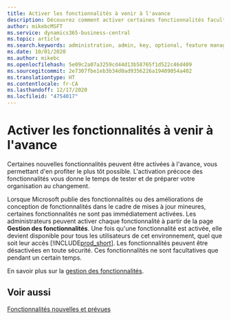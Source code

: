 ```yaml
---
title: Activer les fonctionnalités à venir à l'avance
description: Découvrez comment activer certaines fonctionnalités facultatives avant qu'elles ne deviennent obligatoires.
author: mikebcMSFT
ms.service: dynamics365-business-central
ms.topic: article
ms.search.keywords: administration, admin, key, optional, feature management, early access, preview
ms.date: 10/01/2020
ms.author: mikebc
ms.openlocfilehash: 5e09c2a07a3259cd44d13b58765f1d522c46d409
ms.sourcegitcommit: 2e7307fbe1eb3b34d0ad9356226a19409054a402
ms.translationtype: HT
ms.contentlocale: fr-CA
ms.lasthandoff: 12/17/2020
ms.locfileid: "4754017"
---
```

# <a name="enabling-upcoming-features-ahead-of-time"></a>Activer les fonctionnalités à venir à l'avance

Certaines nouvelles fonctionnalités peuvent être activées à l'avance, vous permettant d'en profiter le plus tôt possible. L'activation précoce des fonctionnalités vous donne le temps de tester et de préparer votre organisation au changement.

Lorsque Microsoft publie des fonctionnalités ou des améliorations de conception de fonctionnalités dans le cadre de mises à jour mineures, certaines fonctionnalités ne sont pas immédiatement activées. Les administrateurs peuvent activer chaque fonctionnalité à partir de la page **Gestion des fonctionnalités**. Une fois qu'une fonctionnalité est activée, elle devient disponible pour tous les utilisateurs de cet environnement, quel que soit leur accès [!INCLUDE[prod_short](includes/prod_short.md)]. Les fonctionnalités peuvent être désactivées en toute sécurité. Ces fonctionnalités ne sont facultatives que pendant un certain temps.

En savoir plus sur la [gestion des fonctionnalités](/dynamics365/business-central/dev-itpro/administration/feature-management).  

## <a name="see-also"></a>Voir aussi

[Fonctionnalités nouvelles et prévues](https://aka.ms/Dynamics365ReleasePlan)  
